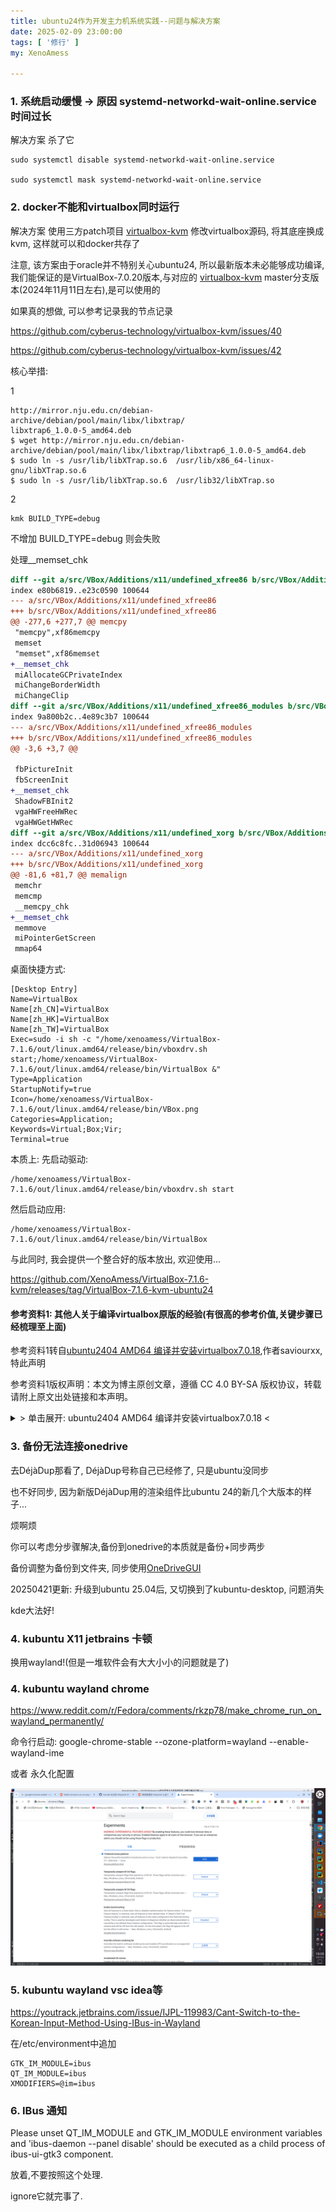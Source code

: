 ```yaml
---
title: ubuntu24作为开发主力机系统实践--问题与解决方案
date: 2025-02-09 23:00:00
tags: [ '修行' ]
my: XenoAmess

---
```


### 1. 系统启动缓慢 -> 原因 systemd-networkd-wait-online.service 时间过长

解决方案 杀了它

```shell
sudo systemctl disable systemd-networkd-wait-online.service

sudo systemctl mask systemd-networkd-wait-online.service

```

### 2. docker不能和virtualbox同时运行

解决方案 使用三方patch项目 [virtualbox-kvm](https://github.com/cyberus-technology/virtualbox-kvm) 修改virtualbox源码, 将其底座换成kvm, 这样就可以和docker共存了

注意, 该方案由于oracle并不特别关心ubuntu24, 所以最新版本未必能够成功编译, 我们能保证的是VirtualBox-7.0.20版本,与对应的 [virtualbox-kvm](https://github.com/cyberus-technology/virtualbox-kvm) master分支版本(2024年11月11日左右),是可以使用的

如果真的想做, 可以参考记录我的节点记录

https://github.com/cyberus-technology/virtualbox-kvm/issues/40

https://github.com/cyberus-technology/virtualbox-kvm/issues/42

核心举措:

1

```
http://mirror.nju.edu.cn/debian-archive/debian/pool/main/libx/libxtrap/
libxtrap6_1.0.0-5_amd64.deb
$ wget http://mirror.nju.edu.cn/debian-archive/debian/pool/main/libx/libxtrap/libxtrap6_1.0.0-5_amd64.deb
$ sudo ln -s /usr/lib/libXTrap.so.6  /usr/lib/x86_64-linux-gnu/libXTrap.so.6
$ sudo ln -s /usr/lib/libXTrap.so.6  /usr/lib32/libXTrap.so
```

2

```
kmk BUILD_TYPE=debug
```

不增加 BUILD_TYPE=debug 则会失败

处理__memset_chk

```patch
diff --git a/src/VBox/Additions/x11/undefined_xfree86 b/src/VBox/Additions/x11/undefined_xfree86
index e80b6819..e23c0590 100644
--- a/src/VBox/Additions/x11/undefined_xfree86
+++ b/src/VBox/Additions/x11/undefined_xfree86
@@ -277,6 +277,7 @@ memcpy
 "memcpy",xf86memcpy
 memset
 "memset",xf86memset
+__memset_chk
 miAllocateGCPrivateIndex
 miChangeBorderWidth
 miChangeClip
diff --git a/src/VBox/Additions/x11/undefined_xfree86_modules b/src/VBox/Additions/x11/undefined_xfree86_modules
index 9a800b2c..4e89c3b7 100644
--- a/src/VBox/Additions/x11/undefined_xfree86_modules
+++ b/src/VBox/Additions/x11/undefined_xfree86_modules
@@ -3,6 +3,7 @@
 
 fbPictureInit
 fbScreenInit
+__memset_chk
 ShadowFBInit2
 vgaHWFreeHWRec
 vgaHWGetHWRec
diff --git a/src/VBox/Additions/x11/undefined_xorg b/src/VBox/Additions/x11/undefined_xorg
index dcc6c8fc..31d06943 100644
--- a/src/VBox/Additions/x11/undefined_xorg
+++ b/src/VBox/Additions/x11/undefined_xorg
@@ -81,6 +81,7 @@ memalign
 memchr
 memcmp
 __memcpy_chk
+__memset_chk
 memmove
 miPointerGetScreen
 mmap64
 ```

桌面快捷方式:

```shell
[Desktop Entry]
Name=VirtualBox
Name[zh_CN]=VirtualBox
Name[zh_HK]=VirtualBox
Name[zh_TW]=VirtualBox
Exec=sudo -i sh -c "/home/xenoamess/VirtualBox-7.1.6/out/linux.amd64/release/bin/vboxdrv.sh start;/home/xenoamess/VirtualBox-7.1.6/out/linux.amd64/release/bin/VirtualBox &"
Type=Application
StartupNotify=true
Icon=/home/xenoamess/VirtualBox-7.1.6/out/linux.amd64/release/bin/VBox.png
Categories=Application;
Keywords=Virtual;Box;Vir;
Terminal=true
```

本质上:
先启动驱动:
```shell
/home/xenoamess/VirtualBox-7.1.6/out/linux.amd64/release/bin/vboxdrv.sh start
```
然后启动应用:
```shell
/home/xenoamess/VirtualBox-7.1.6/out/linux.amd64/release/bin/VirtualBox
```

与此同时, 我会提供一个整合好的版本放出, 欢迎使用...

https://github.com/XenoAmess/VirtualBox-7.1.6-kvm/releases/tag/VirtualBox-7.1.6-kvm-ubuntu24

#### 参考资料1: 其他人关于编译virtualbox原版的经验(有很高的参考价值,关键步骤已经梳理至上面)

参考资料1转自[ubuntu2404 AMD64 编译并安装virtualbox7.0.18](https://blog.csdn.net/saviourxx/article/details/139150172),作者saviourxx,特此声明

参考资料1版权声明：本文为博主原创文章，遵循 CC 4.0 BY-SA 版权协议，转载请附上原文出处链接和本声明。

<details>
<summary>&gt; 单击展开: ubuntu2404 AMD64 编译并安装virtualbox7.0.18 &lt;</summary>
<p>

#### 0、官方参考文档：

https://www.virtualbox.org/wiki/Linux%20build%20instructions

#### 1、下载源码：

```shell
$ wget https://download.virtualbox.org/virtualbox/7.0.18/VirtualBox-7.0.18.tar.bz2
```

#### 2、安装库：

```shell
$ sudo apt install acpica-tools chrpath doxygen g++-multilib libasound2-dev libcap-dev libcurl4-openssl-dev libdevmapper-dev libidl-dev     libopus-dev libpam0g-dev libpulse-dev libqt5opengl5-dev libqt5x11extras5-dev qttools5-dev

$ sudo apt install libsdl1.2-dev libsdl-ttf2.0-dev libssl-dev libvpx-dev libxcursor-dev libxinerama-dev libxml2-dev libxml2-utils libxmu-dev libxrandr-dev make nasm python3-dev python-dev-is-python3 qttools5-dev-tools

$ sudo apt install texlive texlive-fonts-extra texlive-latex-extra unzip xsltproc default-jdk libstdc++5 libxslt1-dev linux-kernel-headers makeself mesa-common-dev subversion yasm zlib1g-dev lib32z1 libc6-dev-i386 lib32gcc-s1 lib32stdc++6 pylint python3-psycopg2 python3-willow

# sudo apt install python-psycopg2 python-pil

$ sudo apt install libpng-dev
$ sudo apt install glslang-tools
$ sudo apt install docbook-xsl
```

#### 3、创建软连接

先找到系统自带的64位库文件目录，我的在/usr/lib/x86_64-linux-gnu

```shell
$ sudo find /usr -iname "libX11.so.6"

$ sudo ln -s /usr/lib/x86_64-linux-gnu/libX11.so.6    /usr/lib32/libX11.so
# sudo ln -s /usr/lib/x86_64-linux-gnu/libXTrap.so.6  /usr/lib32/libXTrap.so
$ sudo ln -s /usr/lib/x86_64-linux-gnu/libXt.so.6     /usr/lib32/libXt.so
$ sudo ln -s /usr/lib/x86_64-linux-gnu/libXtst.so.6   /usr/lib32/libXtst.so
$ sudo ln -s /usr/lib/x86_64-linux-gnu/libXmu.so.6    /usr/lib32/libXmu.so
$ sudo ln -s /usr/lib/x86_64-linux-gnu/libXext.so.6   /usr/lib32/libXext.so
```

libXTrap.so.6
ubuntu2404里没有找到这个libXTrap.so.6文件，要去下载并安装

http://mirror.nju.edu.cn/debian-archive/debian/pool/main/libx/libxtrap/
libxtrap6_1.0.0-5_amd64.deb

```shell
$ wget http://mirror.nju.edu.cn/debian-archive/debian/pool/main/libx/libxtrap/libxtrap6_1.0.0-5_amd64.deb
$ sudo ln -s /usr/lib/libXTrap.so.6  /usr/lib/x86_64-linux-gnu/libXTrap.so.6
$ sudo ln -s /usr/lib/libXTrap.so.6  /usr/lib32/libXTrap.so
```

#### 4、配置和编译：

```shell
$ ./configure --disable-hardening
$ source ./env.sh
# kmk all会报错没去深究，直接放弃release版本，编译debug版本如下
$ kmk BUILD_TYPE=debug
```

#### 5、运行virtualbox：

```shell
$ ./out/linux.amd64/debug/bin/VirtualBox
```

</p>
</details>

### 3. 备份无法连接onedrive

去DéjàDup那看了, DéjàDup号称自己已经修了, 只是ubuntu没同步

也不好同步, 因为新版DéjàDup用的渲染组件比ubuntu 24的新几个大版本的样子...

烦啊烦

你可以考虑分步骤解决,备份到onedrive的本质就是备份+同步两步

备份调整为备份到文件夹, 同步使用[OneDriveGUI](https://github.com/bpozdena/OneDriveGUI)

20250421更新: 升级到ubuntu 25.04后, 又切换到了kubuntu-desktop, 问题消失

kde大法好!

### 4. kubuntu X11 jetbrains 卡顿

换用wayland!(但是一堆软件会有大大小小的问题就是了)

### 4. kubuntu wayland chrome

https://www.reddit.com/r/Fedora/comments/rkzp78/make_chrome_run_on_wayland_permanently/

命令行启动: google-chrome-stable --ozone-platform=wayland --enable-wayland-ime

或者 永久化配置

![屏幕截图_20250522_180529-1.png](/resources/20250209ubuntu24%E4%BD%9C%E4%B8%BA%E5%BC%80%E5%8F%91%E4%B8%BB%E5%8A%9B%E6%9C%BA%E7%B3%BB%E7%BB%9F%E5%AE%9E%E8%B7%B5_%E9%97%AE%E9%A2%98%E4%B8%8E%E8%A7%A3%E5%86%B3%E6%96%B9%E6%A1%88/%E5%B1%8F%E5%B9%95%E6%88%AA%E5%9B%BE_20250522_180529-1.png)

### 5. kubuntu wayland vsc idea等

https://youtrack.jetbrains.com/issue/IJPL-119983/Cant-Switch-to-the-Korean-Input-Method-Using-IBus-in-Wayland

在/etc/environment中追加

```shell
GTK_IM_MODULE=ibus
QT_IM_MODULE=ibus
XMODIFIERS=@im=ibus
```

### 6. IBus 通知

Please unset QT_IM_MODULE and GTK_IM_MODULE environment variables and 'ibus-daemon --panel disable' should be executed as a child process of ibus-ui-gtk3 component. 

放着,不要按照这个处理.

ignore它就完事了.
